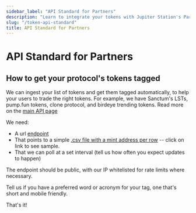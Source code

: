 ```yaml
---
sidebar_label: "API Standard for Partners"
description: "Learn to integrate your tokens with Jupiter Station's Partner API. Streamline token tagging for accurate trading. Visit for more details!"
slug: "/token-api-standard"
title: API Standard for Partners
---
```


<head>
    <title>Jupiter Partner API Standards: An Overview</title>
    <meta name="twitter:card" content="summary" />
</head>

# API Standard for Partners
## How to get your protocol's tokens tagged

We can ingest your list of tokens and get them tagged automatically, to help your users to trade the right tokens. For example, we have Sanctum's LSTs, pump.fun tokens, clone protocol, and birdeye trending tokens. Read more on the [main API page](./token-list/token-list-api)


We need:
- A url [endpoint](https://raw.githubusercontent.com/jup-ag/token-list/main/examples/sample_tags.csv)
- That points to a simple [.csv file with a mint address per row](https://raw.githubusercontent.com/jup-ag/token-list/main/examples/sample_tags.csv) -- click on link to see sample.
- That we can poll at a set interval (tell us how often you expect updates to happen)

The endpoint should be public, with our IP whitelisted for rate limits where necessary. 

Tell us if you have a preferred word or acronym for your tag, one that's short and mobile friendly.

That's it!